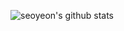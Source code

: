 
![seoyeon's github stats](https://github-readme-stats.vercel.app/api?username=sonoasy&show_icons=true&theme=react)



 
